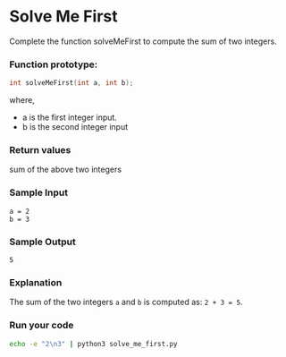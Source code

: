 # Solve Me First

Complete the function solveMeFirst to compute the sum of two integers.

### Function prototype:
```c
int solveMeFirst(int a, int b);
```

where,
- a is the first integer input.
- b is the second integer input

### Return values

sum of the above two integers

### Sample Input
```
a = 2
b = 3
```
### Sample Output
```
5
```

### Explanation

The sum of the two integers `a` and `b` is computed as: `2 + 3 = 5`.

### Run your code

```bash
echo -e "2\n3" | python3 solve_me_first.py
```